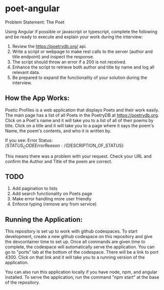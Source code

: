 # poet-angular
Problem Statement:
The Poet
 

Using Angular if possible or javascript or typescript, complete the following and be ready to execute and explain your work during the interview:
1. Review the  https://poetrydb.org/ api.
2. Write a script or webpage to make rest calls to the server (author and title endpoint) and inspect the response.
3. The script should throw an error if a 200 is not received.
4. Enhance the script to retrieve both author and title by name and log all relevant data.
5. Be prepared to expand the functionality of your solution during the interview.

## How the App Works:
Poetic Profiles is a web application that displays Poets and their work easily. The main page has a list of all Poets in the PoetryDB at https://poetrydb.org. Click on a Poet's name and it will take you to a list of all of their poems by title. Click on a title and it will take you to a page where it says the poem's Name, the poem's contents, and who it is written by.

If you see:
Error Status: /${STATUS_CODE}
Error Reason: /${DESCRIPTION_OF_STATUS}

This means there was a problem with your request. Check your URL and confirm the Author and Title of the poem are correct.

## TODO
1. Add pagination to lists
2. Add search functionality on Poets page
3. Make error handling more user friendly
4. Enforce typing (remove any from service)

## Running the Application:
This repository is set up to work with github codespaces. To start development, create a new github codespace on this repository and give the devcontainer time to set up. Once all commands are given time to complete, the codespace will automatically serve the application. You can go to "ports" tab at the bottom of the codespace. There will be a link to port 4300. Click on that link and it will take you to a running version of the application.

You can also run this application locally if you have node, npm, and angular installed. To serve the application, run the command "npm start" at the base of the repository.
